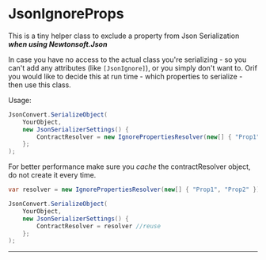 # JsonIgnoreProps

This is a tiny helper class to exclude a property from Json Serialization **_when using Newtonsoft.Json_**

In case you have no access to the actual class you're serializing - so you can't add any attributes (like `[JsonIgnore]`), or you simply don't want to. Orif  you would like to decide this at run time - which properties to serialize - then use this class.

Usage:

```csharp
JsonConvert.SerializeObject(
	YourObject,
	new JsonSerializerSettings() {
		ContractResolver = new IgnorePropertiesResolver(new[] { "Prop1", "Prop2" })
	};
);
```

For better performance make sure you *cache* the contractResolver object, do not create it every time.

```csharp
var resolver = new IgnorePropertiesResolver(new[] { "Prop1", "Prop2" });

JsonConvert.SerializeObject(
	YourObject,
	new JsonSerializerSettings() {
		ContractResolver = resolver //reuse
	};
);
```

---
